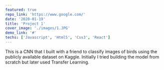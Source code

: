 ```yaml
---
featured: true
repo_link: 'https://www.google.com/'
date: '2020-01-19'
title: 'Project 1'
cover_image: './images/1.JPG'
demo_link: '#'
techs: ['Javascript', 'Html5', 'Css3', 'React']
---
```


This is a CNN that I built with a friend to classify images of birds using the publicly available dataset on Kaggle. Initially I tried building the model from scratch but later used Transfer Learning.